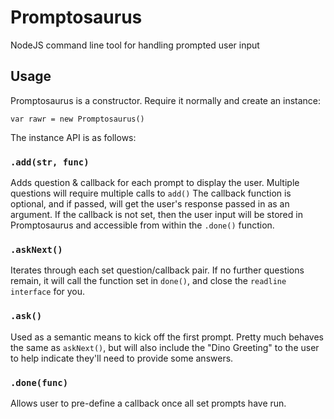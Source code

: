 # Promptosaurus
NodeJS command line tool for handling prompted user input

## Usage
Promptosaurus is a constructor. Require it normally and create an instance:

`var rawr = new Promptosaurus()`

The instance API is as follows:

### `.add(str, func)`
Adds question & callback for each prompt to display the user.
Multiple questions will require multiple calls to `add()`
The callback function is optional, and if passed, will get the user's response passed in as an argument.
If the callback is not set, then the user input will be stored in Promptosaurus and accessible from within the `.done()` function.

### `.askNext()`
Iterates through each set question/callback pair. If no further questions remain, it will call the function set in `done()`, and close the `readline interface` for  you.

### `.ask()`
Used as a semantic means to kick off the first prompt.
Pretty much behaves the same as `askNext()`, but will also include the "Dino Greeting" to the user to help indicate they'll need to provide some answers.

### `.done(func)`
Allows user to pre-define a callback once all set prompts have run.